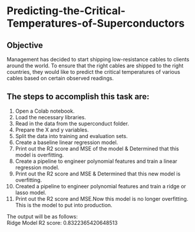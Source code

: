 # Predicting-the-Critical-Temperatures-of-Superconductors

## Objective 
Management has decided to start shipping low-resistance cables to clients around the world. To ensure that the right cables are shipped to the right countries, they would like to predict the critical temperatures of various cables based on certain observed readings.

## The steps to accomplish this task are:

1.	Open a Colab notebook.
2.	Load the necessary libraries.
3.	Read in the data from the superconduct folder.
4.	Prepare the X and y variables.
5.	Split the data into training and evaluation sets.
6.	Create a baseline linear regression model.
7.	Print out the R2 score and MSE of the model & Determined that this model is overfitting.
8.	Create a pipeline to engineer polynomial features and train a linear regression model.  
9.	Print out the R2 score and MSE & Determined that this new model is overfitting.  
11. Created a pipeline to engineer polynomial features and train a ridge or lasso model.   
12. Print out the R2 score and MSE.Now this model is no longer overfitting. This is the model to put into production.  


The output will be as follows:  
Ridge Model R2 score: 0.8322365420648513
